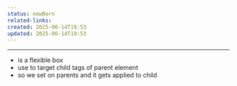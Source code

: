 ```yaml
---
status: newBorn
related-links: 
created: 2025-06-14T19:53
updated: 2025-06-14T19:53
---
```

---

- is a flexible box
- use to target child tags of parent element 
- so we set on parents and it gets applied to child


